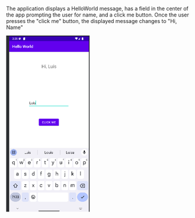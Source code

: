 The application displays a HelloWorld message, has a field in the center of the app prompting the user for name, and a click me button. Once the user presses the "click me" button, the displayed message changes to "Hi, Name"

![Alt text](./app/img.png?raw=true "Screenshot")
